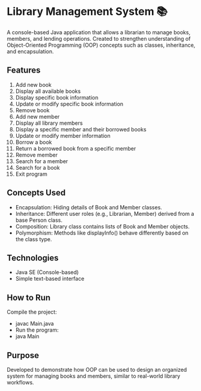 # Library Management System 📚

A console-based Java application that allows a librarian to manage books, members, and lending operations.
Created to strengthen understanding of Object-Oriented Programming (OOP) concepts such as classes, inheritance, and encapsulation.

## Features

1. Add new book
2. Display all available books
3. Display specific book information
4. Update or modify specific book information
5. Remove book
6. Add new member
7. Display all library members
8. Display a specific member and their borrowed books
9. Update or modify member information
10. Borrow a book
11. Return a borrowed book from a specific member
12. Remove member
13. Search for a member
14. Search for a book
15. Exit program

## Concepts Used

* Encapsulation: Hiding details of Book and Member classes.
* Inheritance: Different user roles (e.g., Librarian, Member) derived from a base Person class.
* Composition: Library class contains lists of Book and Member objects.
* Polymorphism: Methods like displayInfo() behave differently based on the class type.

## Technologies

* Java SE (Console-based)
* Simple text-based interface

## How to Run

Compile the project:
* javac Main.java
* Run the program:
* java Main

## Purpose

Developed to demonstrate how OOP can be used to design an organized system for managing books and members, similar to real-world library workflows.
